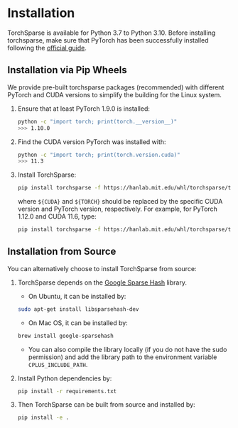 # Installation

TorchSparse is available for Python 3.7 to Python 3.10. Before installing torchsparse, make sure that PyTorch has been successfully installed following the [official guide](https://pytorch.org/).

## Installation via Pip Wheels

We provide pre-built torchsparse packages (recommended) with different PyTorch and CUDA versions to simplify the building for the Linux system. 

1. Ensure that at least PyTorch 1.9.0 is installed:

    ```bash
    python -c "import torch; print(torch.__version__)"
    >>> 1.10.0
    ```

2. Find the CUDA version PyTorch was installed with:
    ```bash
    python -c "import torch; print(torch.version.cuda)"
    >>> 11.3
    ```

3. Install TorchSparse:
    ```bash
    pip install torchsparse -f https://hanlab.mit.edu/whl/torchsparse/torch-${TORCH}+${CUDA}.html
    ```

    where `${CUDA}` and `${TORCH}` should be replaced by the specific CUDA version and PyTorch version, respectively.
    For example, for PyTorch 1.12.0 and CUDA 11.6, type:

    ```bash
    pip install torchsparse -f https://hanlab.mit.edu/whl/torchsparse/torch-1.12.0+cu116.html
    ```

## Installation from Source
You can alternatively choose to install TorchSparse from source:

1. TorchSparse depends on the [Google Sparse Hash](https://github.com/sparsehash/sparsehash) library.

    - On Ubuntu, it can be installed by:

    ```bash
    sudo apt-get install libsparsehash-dev
    ```

    - On Mac OS, it can be installed by:

    ```bash
    brew install google-sparsehash
    ```

    - You can also compile the library locally (if you do not have the sudo permission) and add the library path to the environment variable `CPLUS_INCLUDE_PATH`.

2. Install Python dependencies by:

    ```bash
    pip install -r requirements.txt
    ```

3. Then TorchSparse can be built from source and installed by:

    ```bash
    pip install -e .
    ```